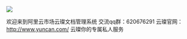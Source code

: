 ![](http://upload-images.jianshu.io/upload_images/3778244-867825144c1566b8.png?imageMogr2/auto-orient/strip%7CimageView2/2/w/1240)

欢迎来到阿里云市场云璨文档管理系统
交流qq群：620676291
云璨官网：http://www.yuncan.com/
云璨你的专属私人服务
